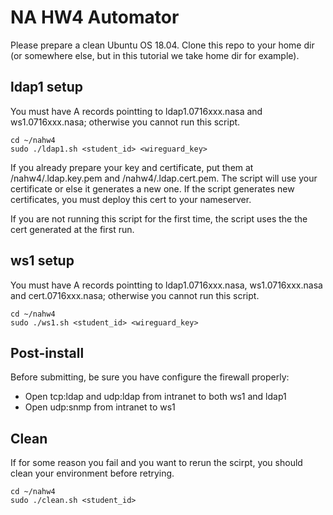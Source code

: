# NA HW4 Automator

Please prepare a clean Ubuntu OS 18.04.
Clone this repo to your home dir (or somewhere else, but in this tutorial we take home dir for example).

## ldap1 setup
You must have A records pointting to ldap1.0716xxx.nasa and ws1.0716xxx.nasa; otherwise you cannot run this script.

```
cd ~/nahw4
sudo ./ldap1.sh <student_id> <wireguard_key>
```

If you already prepare your key and certificate, put them at /nahw4/.ldap.key.pem and /nahw4/.ldap.cert.pem. 
The script will use your certificate or else it generates a new one. If the script generates new certificates, you must deploy this cert to your nameserver.

If you are not running this script for the first time, the script uses the the cert generated at the first run.

## ws1 setup
You must have A records pointting to ldap1.0716xxx.nasa, ws1.0716xxx.nasa and cert.0716xxx.nasa; otherwise you cannot run this script.

```
cd ~/nahw4
sudo ./ws1.sh <student_id> <wireguard_key>
```

## Post-install
Before submitting, be sure you have configure the firewall properly:
- Open tcp:ldap and udp:ldap from intranet to both ws1 and ldap1
- Open udp:snmp from intranet to ws1

## Clean
If for some reason you fail and you want to rerun the scirpt, you should clean your environment before retrying.
```
cd ~/nahw4
sudo ./clean.sh <student_id>
```
